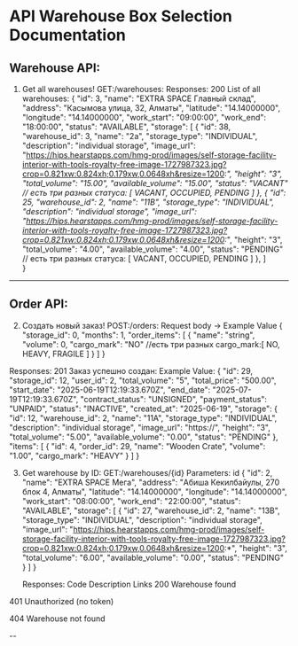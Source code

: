 # API Warehouse Box Selection Documentation

## Warehouse API:
1. Get all warehouses!
  GET:/warehouses:
  Responses: 200 List of all warehouses:
  {
         "id": 3,
    "name": "EXTRA SPACE Главный склад",
    "address": "Касымова улица, 32, Алматы",
    "latitude": "14.14000000",
    "longitude": "14.14000000",
    "work_start": "09:00:00",
    "work_end": "18:00:00",
    "status": "AVAILABLE",
    "storage": [
        {
            "id": 38,
            "warehouse_id": 3,
            "name": "2a",
            "storage_type": "INDIVIDUAL",
            "description": "individual storage",
            "image_url": "https://hips.hearstapps.com/hmg-prod/images/self-storage-facility-interior-with-tools-royalty-free-image-1727987323.jpg?crop=0.821xw:0.824xh;0.179xw,0.0648xh&resize=1200:*",
            "height": "3",
            "total_volume": "15.00",
            "available_volume": "15.00",
                "status": "VACANT"  // есть три разных статуса: [ VACANT, OCCUPIED, PENDING ]
            },
            {
                "id": 25,
                "warehouse_id": 2,
                "name": "11B",
                "storage_type": "INDIVIDUAL",
                "description": "individual storage",
                "image_url": "https://hips.hearstapps.com/hmg-prod/images/self-storage-facility-interior-with-tools-royalty-free-image-1727987323.jpg?crop=0.821xw:0.824xh;0.179xw,0.0648xh&resize=1200:*",
                "height": "3",
                "total_volume": "4.00",
                "available_volume": "4.00",
                "status": "PENDING"  // есть три разных статуса: [ VACANT, OCCUPIED, PENDING ]
            },
        ]    
    }

---

## Order API:
2. Создать новый заказ!
  POST:/orders:
  Request body -> Example Value
  {
  "storage_id": 0,
  "months": 1,
  "order_items": [
    {
      "name": "string",
      "volume": 0,
      "cargo_mark": "NO"    //есть три разных cargo_mark:[ NO, HEAVY, FRAGILE ]
    }
  ]
}

Responses: 201 Заказ успешно создан:
 Example Value:
  {
  "id": 29,
  "storage_id": 12,
  "user_id": 2,
  "total_volume": "5",
  "total_price": "500.00",
  "start_date": "2025-06-19T12:19:33.670Z",
  "end_date": "2025-07-19T12:19:33.670Z",
  "contract_status": "UNSIGNED",
  "payment_status": "UNPAID",
  "status": "INACTIVE",
  "created_at": "2025-06-19",
  "storage": {
    "id": 12,
    "warehouse_id": 2,
    "name": "11A",
    "storage_type": "INDIVIDUAL",
    "description": "individual storage",
    "image_url": "https://",
    "height": "3",
    "total_volume": "5.00",
    "available_volume": "0.00",
    "status": "PENDING"
  },
  "items": [
    {
      "id": 4,
      "order_id": 29,
      "name": "Wooden Crate",
      "volume": "1.00",
      "cargo_mark": "HEAVY"
    }
  ]
}  

3. Get warehouse by ID:
 GET:/warehouses/{id}
   Parameters: id
{
    "id": 2,
    "name": "EXTRA SPACE Мега",
    "address": "Абиша Кекилбайулы, 270 блок 4, Алматы",
    "latitude": "14.14000000",
    "longitude": "14.14000000",
    "work_start": "08:00:00",
    "work_end": "22:00:00",
    "status": "AVAILABLE",
    "storage": [
        {
            "id": 27,
            "warehouse_id": 2,
            "name": "13B",
            "storage_type": "INDIVIDUAL",
            "description": "individual storage",
            "image_url": "https://hips.hearstapps.com/hmg-prod/images/self-storage-facility-interior-with-tools-royalty-free-image-1727987323.jpg?crop=0.821xw:0.824xh;0.179xw,0.0648xh&resize=1200:*",
            "height": "3",
            "total_volume": "6.00",
            "available_volume": "0.00",
            "status": "PENDING"
        }
      ]
    }

   Responses:
Code	Description	Links
200	
Warehouse found

401	
Unauthorized (no token)

404	
Warehouse not found

--